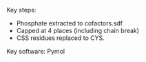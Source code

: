 Key steps:

* Phosphate extracted to cofactors.sdf
* Capped at 4 places (including chain break)
* CSS residues replaced to CYS.

Key software:
Pymol
